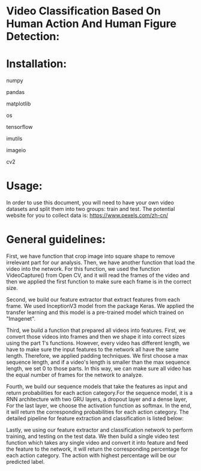 # Video Classification Based On Human Action And Human Figure Detection:

# Installation:
numpy

pandas

matplotlib

os

tensorflow

imutils

imageio

cv2

# Usage:
In order to use this document, you will need to have your own video datasets and split them into two groups: train and test.
The potential website for you to collect data is: https://www.pexels.com/zh-cn/ 


# General guidelines: 
First, we have function that crop image into square shape to remove irrelevant part for our analysis. Then, we have another function that load the video into the network. For this function, we used the function VideoCapture() from Open CV, and it will read the frames of the video and then we applied the first function to make sure each frame is in the correct size. 

Second, we build our feature extractor that extract features from each frame. We used InceptionV3 model from the package Keras. We applied the transfer learning and this model is a pre-trained model which trained on "Imagenet".

Third, we build a function that prepared all videos into features. First, we convert those videos into frames and then we shape it into correct sizes using the part 1's functions. However, every video has different length, we have to make sure the input features to the network all have the same length. Therefore, we applied padding techniques. We first choose a max sequence length, and if a video's length is smaller than the max sequence length, we set 0 to those parts. In this way, we can make sure all video has the equal number of frames for the network to analyze.

Fourth, we build our sequence models that take the features as input and return probabilities for each action category.For the sequence model, it is a RNN architecture with two GRU layers, a dropout layer and a dense layer, For the last layer, we choose the activation function as softmax. In the end, it will return the corresponding probabilities for each action category. The detailed pipeline for feature extraction and classification is listed below:

Lastly, we using our feature extractor and classification network to perform training, and testing on the test data. We then build a single video test function which takes any single video and convert it into feature and feed the feature to the network, it will return the corresponding percentage for each action category. The action with highest percentage will be our predicted label.
